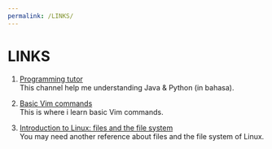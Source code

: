 ```yaml
---
permalink: /LINKS/
---
```


# LINKS

1. [Programming tutor](https://www.youtube.com/c/KelasTerbuka)<br>
This channel help me understanding Java & Python (in bahasa).

2. [Basic Vim commands](https://coderwall.com/p/adv71w/basic-vim-commands-for-getting-started)<br>
This is where i learn basic Vim commands.

3. [Introduction to Linux: files and the file system](https://tldp.org/LDP/intro-linux/html/sect_03_01.html)<br>
You may need another reference about files and the file system of Linux.
